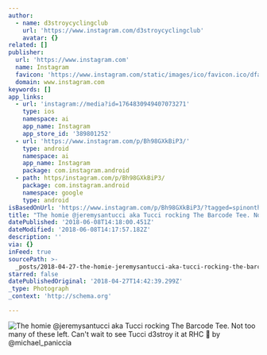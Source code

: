 ```yaml
---
author:
  - name: d3stroycyclingclub
    url: 'https://www.instagram.com/d3stroycyclingclub'
    avatar: {}
related: []
publisher:
  url: 'https://www.instagram.com'
  name: Instagram
  favicon: 'https://www.instagram.com/static/images/ico/favicon.ico/dfa85bb1fd63.ico'
  domain: www.instagram.com
keywords: []
app_links:
  - url: 'instagram://media?id=1764830949407073271'
    type: ios
    namespace: ai
    app_name: Instagram
    app_store_id: '389801252'
  - url: 'https://www.instagram.com/p/Bh98GXkBiP3/'
    type: android
    namespace: ai
    app_name: Instagram
    package: com.instagram.android
  - path: https/instagram.com/p/Bh98GXkBiP3/
    package: com.instagram.android
    namespace: google
    type: android
isBasedOnUrl: 'https://www.instagram.com/p/Bh98GXkBiP3/?tagged=spinonthese'
title: "The homie @jeremysantucci aka Tucci rocking The Barcode Tee. Not too many of these left. Can't wait to see Tucci d3stroy it at RHC \uD83D\uDCF7 by @michael_paniccia"
datePublished: '2018-06-08T14:18:00.451Z'
dateModified: '2018-06-08T14:17:57.182Z'
description: ''
via: {}
inFeed: true
sourcePath: >-
  _posts/2018-04-27-the-homie-jeremysantucci-aka-tucci-rocking-the-barcode-tee.md
starred: false
datePublishedOriginal: '2018-04-27T14:42:39.299Z'
_type: Photograph
_context: 'http://schema.org'

---
```

![The homie @jeremysantucci aka Tucci rocking The Barcode Tee. Not too many of these left. Can't wait to see Tucci d3stroy it at RHC  by @michael_paniccia](https://scontent-iad3-1.cdninstagram.com/vp/09632bea852056e1a78ceb050f7834f2/5B5E5D9F/t51.2885-15/e35/30918026_1989759301289018_4697900782450638848_n.jpg)